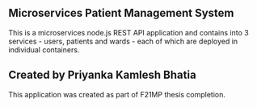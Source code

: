 ## Microservices Patient Management System

This is a microservices node.js REST API application and contains into 3 services - users, patients and wards - each of which are deployed in individual containers.

## Created by Priyanka Kamlesh Bhatia

This application was created as part of F21MP thesis completion.
